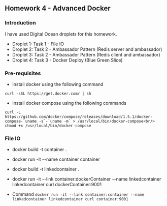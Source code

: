## Homework 4 - Advanced Docker

### Introduction

I have used Digital Ocean droplets for this homework. 
* Droplet 1: Task 1 - File IO
* Droplet 2: Task 2 - Ambassador Pattern (Redis server and ambassador)
* Droplet 3: Task 2 - Ambassador Pattern (Redis client and ambassador)
* Droplet 4: Task 3 - Docker Deploy (Blue Green Slice)

### Pre-requisites

* Install docker using the following command<br/>
```
curl -sSL https://get.docker.com/ | sh
```
* Install docker compose using the following commands<br/>
```
curl -L https://github.com/docker/compose/releases/download/1.5.1/docker-compose-`uname -s`-`uname -m` > /usr/local/bin/docker-compose<br/>
chmod +x /usr/local/bin/docker-compose
```

### File IO
* docker build -t container .
* docker run -it --name container container

* docker build -t linkedcontainer .
* docker run -it --link container:dockerContainer --name linkedcontainer linkedcontainer curl dockerContainer:9001

* Command `docker run -it --link container:container --name linkedcontainer linkedcontainer curl container:9001`
